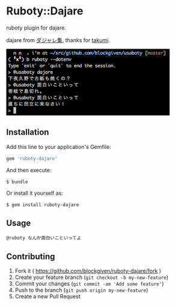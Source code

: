 # Ruboty::Dajare

ruboty plugin for dajare.

dajare from [ダジャレ集](http://linkdata.org/work/rdf1s580i), thanks for [takumi](http://user.linkdata.org/user/takami/work).

![screenshot](screenshot.png)

## Installation

Add this line to your application's Gemfile:

```ruby
gem 'ruboty-dajare'
```

And then execute:

    $ bundle

Or install it yourself as:

    $ gem install ruboty-dajare

## Usage

    @ruboty なんか面白いこといってよ

## Contributing

1. Fork it ( https://github.com/blockgiven/ruboty-dajare/fork )
2. Create your feature branch (`git checkout -b my-new-feature`)
3. Commit your changes (`git commit -am 'Add some feature'`)
4. Push to the branch (`git push origin my-new-feature`)
5. Create a new Pull Request
